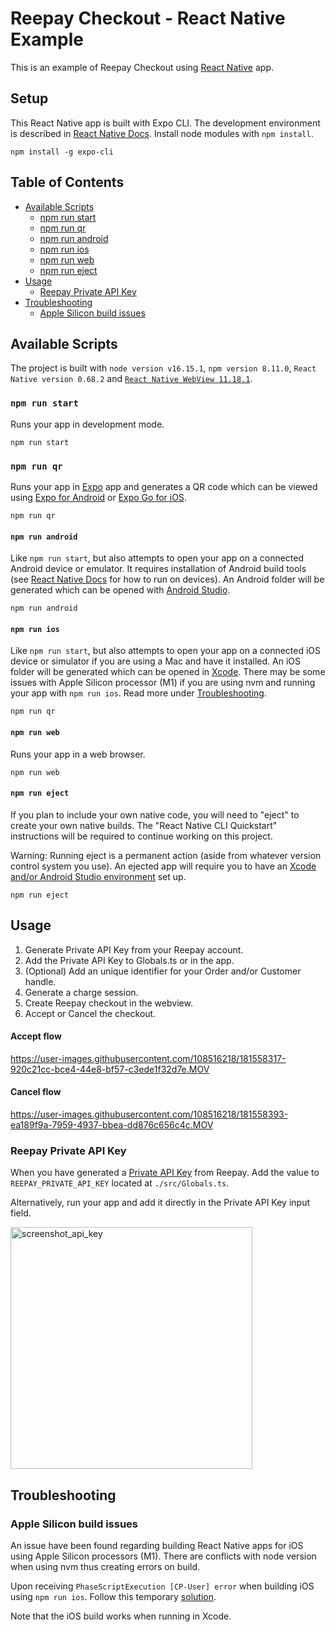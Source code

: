 Reepay Checkout - React Native Example
===

This is an example of Reepay Checkout using [React Native](https://reactnative.dev/) app.

## Setup

This React Native app is built with Expo CLI. The development environment is described in [React Native Docs](https://reactnative.dev/docs/environment-setup). Install node modules with `npm install`.

```
npm install -g expo-cli
```

## Table of Contents

- [Available Scripts](#available-scripts)
  - [npm run start](#npm-run-start)
  - [npm run qr](#npm-run-qr)
  - [npm run android](#npm-run-android)
  - [npm run ios](#npm-run-ios)
  - [npm run web](#npm-run-web)
  - [npm run eject](#npm-run-eject)
- [Usage](#usage)
  - [Reepay Private API Key](#reepay-private-api-key)
- [Troubleshooting](#troubleshooting)
  - [Apple Silicon build issues](#apple-silicon-build-issues)

## Available Scripts

The project is built with `node version v16.15.1`, `npm version 8.11.0`, `React Native version 0.68.2` and [`React Native WebView 11.18.1`](https://github.com/react-native-webview/react-native-webview).

### `npm run start`

Runs your app in development mode.

```
npm run start
```
### `npm run qr`

Runs your app in [Expo](https://expo.dev/) app and generates a QR code which can be viewed using [Expo for Android](https://play.google.com/store/apps/details?id=host.exp.exponent) or [Expo Go for iOS](https://apps.apple.com/us/app/expo-go/id982107779).

```
npm run qr
```

#### `npm run android`

Like `npm run start`, but also attempts to open your app on a connected Android device or emulator. It requires installation of Android build tools (see [React Native Docs](https://reactnative.dev/docs/running-on-device) for how to run on devices). An Android folder will be generated which can be opened with [Android Studio](https://developer.android.com/studio).

```
npm run android
```
#### `npm run ios`

Like `npm run start`, but also attempts to open your app on a connected iOS device or simulator if you are using a Mac and have it installed. An iOS folder will be generated which can be opened in [Xcode](https://developer.apple.com/xcode/). There may be some issues with Apple Silicon processor (M1) if you are using nvm and running your app with `npm run ios`. Read more under [Troubleshooting](#troubleshooting).

```
npm run qr
```

#### `npm run web`

Runs your app in a web browser.

```
npm run web
```

#### `npm run eject`

If you plan to include your own native code, you will need to "eject" to create your own native builds. The "React Native CLI Quickstart" instructions will be required to continue working on this project.

Warning: Running eject is a permanent action (aside from whatever version control system you use). An ejected app will require you to have an [Xcode and/or Android Studio environment](https://reactnative.dev/docs/environment-setup) set up.

```
npm run eject
```

## Usage

1. Generate Private API Key from your Reepay account. 
2. Add the Private API Key to Globals.ts or in the app. 
3. (Optional) Add an unique identifier for your Order and/or Customer handle.
4. Generate a charge session.
5. Create Reepay checkout in the webview.
6. Accept or Cancel the checkout.

#### Accept flow
https://user-images.githubusercontent.com/108516218/181558317-920c21cc-bce4-44e8-bf57-c3ede1f32d7e.MOV 
 
#### Cancel flow
https://user-images.githubusercontent.com/108516218/181558393-ea189f9a-7959-4937-bbea-dd876c656c4c.MOV

### Reepay Private API Key

When you have generated a [Private API Key](https://app.reepay.com/#/rp/dev/api) from Reepay. Add the value to `REEPAY_PRIVATE_API_KEY` located at `./src/Globals.ts`. 

Alternatively, run your app and add it directly in the Private API Key input field.

<img width="387" alt="screenshot_api_key" src="https://user-images.githubusercontent.com/108516218/181553078-feec4dd0-df62-441f-82e5-15bbc07abffe.png">

## Troubleshooting

### Apple Silicon build issues

An issue have been found regarding building React Native apps for iOS using Apple Silicon processors (M1). There are conflicts with node version when using nvm thus creating errors on build. 

Upon receiving `PhaseScriptExecution [CP-User] error` when building iOS using `npm run ios`. Follow this temporary [solution](https://stackoverflow.com/questions/66742033/phasescriptexecution-cp-user-error-in-react-native/70309731#70309731). 

Note that the iOS build works when running in Xcode.
